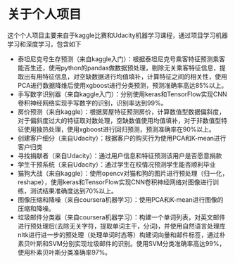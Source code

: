 # 关于个人项目
这个个人项目主要来自于kaggle比赛和Udacity机器学习课程，通过项目学习机器学习和深度学习，包含如下

- 泰坦尼克号生存预测（来自kaggle入门）：根据泰坦尼克号乘客特征预测乘客能否生还，使用python的pandas做数据预处理，剔除无关乘客特征信息，提取出有用特征信息，对空缺数据进行均值填补，计算特征之间的相关性，使用PCA进行数据降维后使用xgboost进行分类预测，预测准确率高达85%以上。
- 手写数字识别器（来自kaggle入门）：分别使用keras和TensorFlow实现CNN卷积神经网络实现手写数字的识别，识别率达到99%。
- 房价预测（来自kaggle）：根据房屋特征预测房价，计算数值型数据偏斜度，对于偏斜度过大的特征取对数处理，空缺数值使用均值填补，对于非数值型特征使用独热处理，使用xgboost进行回归预测，预测准确率在90%以上。
- 创建客户细分（来自Udacity）：根据客户的购买行为使用PCA和K-mean进行客户归类
- 寻找捐献者（来自Udacity）：通过用户信息和特征预测该用户是否愿意捐款
- 学生干预系统（来自Udacity）：通过学生在校情况预测学生能否顺利毕业
- 猫狗大战（来自kaggle）：使用opencv对猫和狗的图片进行预处理（归一化，reshape），使用keras和TensorFlow实现CNN卷积神经网络对图像进行训练，测试结果准确度达到70%以上。
- 图像压缩和降噪（来自coursera机器学习）：使用PCA和K-mean进行图像的压缩和降噪。
- 垃圾邮件分类器（来自coursera机器学习）：构建一个单词列表，对英文邮件进行预处理后(去除无关字符，提取单词主干，分词)，并使用自然语言处理库nltk进行进一步的预处理（处理单词时态等）构建词向量和邮件标签，通过朴素贝叶斯和SVM分别实现垃圾邮件的识别。使用SVM分类准确率高达99%，使用朴素贝叶斯分类准确率97%。
